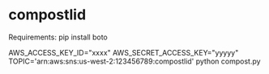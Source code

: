 # compostlid


Requirements:
pip install boto


AWS_ACCESS_KEY_ID="xxxx" AWS_SECRET_ACCESS_KEY="yyyyy" TOPIC='arn:aws:sns:us-west-2:123456789:compostlid' python compost.py
